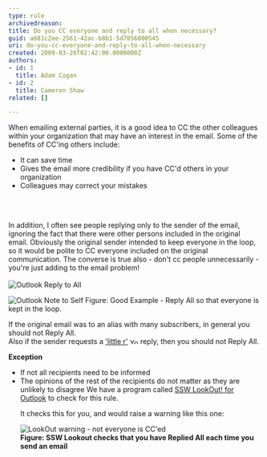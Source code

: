 ```yaml
---
type: rule
archivedreason: 
title: Do you CC everyone and reply to all when necessary?
guid: a681c2ee-2561-42ac-b8b1-5d7056800545
uri: do-you-cc-everyone-and-reply-to-all-when-necessary
created: 2009-03-26T02:42:00.0000000Z
authors:
- id: 1
  title: Adam Cogan
- id: 2
  title: Cameron Shaw
related: []

---
```




  <p>When emailing external parties, it is a good idea to CC the other colleagues within your organization that may have an interest in the email. Some of the benefits of CC'ing others include&#58;</p>
<ul>
    <li>It can save time </li>
    <li>Gives the email more credibility if you have CC'd others in your organization </li>
    <li>Colleagues may correct your mistakes </li>
</ul>

<br><excerpt class='endintro'></excerpt><br>

  <p>In addition, I often see people replying only to the sender of the email, ignoring the fact that there were other persons included in the original email. Obviously the original sender intended to keep everyone in the loop, so it would be polite to CC everyone included on the original communication. The converse is true also - don't cc people unnecessarily - you're just adding to the email problem! <br>
<br>
<img src="/Communication/RulesToBetterEmail/PublishingImages/ReplyToAll.gif" alt="Outlook Reply to All" /></p>
<img src="/Communication/RulesToBetterEmail/PublishingImages/OutlookNotetoSelf.gif" alt="Outlook Note to Self" class="ms-rteCustom-ImageArea" /> <span class="ms-rteCustom-FigureGood">Figure&#58;&#160;Good Example - Reply All so that everyone is kept in the loop.</span> <br>
<p>If the original email was to an alias with many subscribers, in general you should not Reply All. <br>
Also if the sender requests a <a href="http&#58;//www.ssw.com.au/ssw/Redirect/Netlingo.htm">'little r'</a> <img height="11" width="17" src="http&#58;//www.ssw.com.au/ssw/Images/LeaveSite.gif" alt="You are going to a site outside of SSW" /> reply, then you should not Reply All. </p>
<div class="ms-rteCustom-GreyBox">
<p><strong>Exception</strong></p>
<ul>
    <li>If not all recipients need to be informed </li>
    <li>The opinions of the rest of the recipients do not matter as they are unlikely to disagree <font class="ms-rteCustom-YellowBorderBox">We have a program called <a href="http&#58;//www.ssw.com.au/ssw/LookOut/">SSW LookOut! for Outlook</a> to check for this rule. </font>
    <p>It checks this for you, and would raise a warning like this one&#58;</p>
    <img src="/Communication/RulesToBetterEmail/PublishingImages/ContactorNotAllCC.GIF" alt="LookOut warning - not everyone is CC'ed" /><br>
    <strong>Figure&#58; SSW Lookout checks that you have Replied All each time you send an email</strong> </li>
</ul>
</div>



